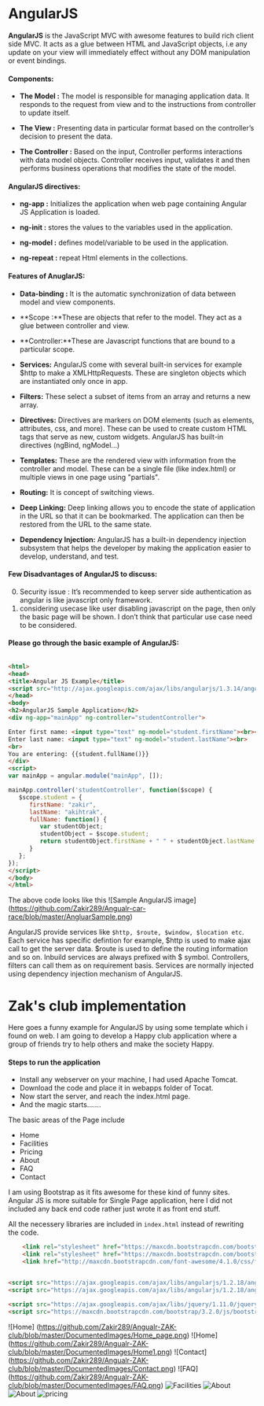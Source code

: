 # AngularJS

**AngularJS** is the JavaScript MVC with awesome features to build rich client side MVC. It acts as a glue between HTML and JavaScript objects, i.e any update on your view will immediately effect without any DOM manipulation or event bindings.

#### Components:

- **The Model :**
The model is responsible for managing application data. It responds to the request from view and to the instructions from controller to update itself.

- **The View :**
Presenting data in particular format based on the controller’s decision to present the data.

- **The Controller :**
Based on the input, Controller performs interactions with data model objects. Controller receives input, validates it and then performs business operations that modifies the state of the model.

#### AngularJS directives:

- **ng-app :** Initializes the application when web page containing Angular JS Application is loaded.

- **ng-init :** stores the values to the variables used in the application.

- **ng-model :** defines model/variable to be used in the application.

- **ng-repeat :** repeat Html elements in the collections.

#### Features of AnuglarJS:

- **Data-binding :** It is the automatic synchronization of data between model and view components.
- **Scope :**These are objects that refer to the model. They act as a glue between controller and view.
- **Controller:**These are Javascript functions that are bound to a particular scope.
- **Services:** AngularJS come with several built-in services for example $http to make a XMLHttpRequests. These are singleton objects which are instantiated only once in app.

- **Filters:** These select a subset of items from an array and returns a new array.
- **Directives:** Directives are markers on DOM elements (such as elements, attributes, css, and more). These can be used to create custom HTML tags that serve as new, custom widgets. AngularJS has built-in directives (ngBind, ngModel...)
- **Templates:** These are the rendered view with information from the controller and model. These can be a single file (like index.html) or multiple views in one page using "partials".
- **Routing:** It is concept of switching views.
- **Deep Linking:** Deep linking allows you to encode the state of application in the URL so that it can be bookmarked. The application can then be restored from the URL to the same state.
- **Dependency Injection:** AngularJS has a built-in dependency injection subsystem that helps the developer by making the application easier to develop, understand, and test.

#### Few Disadvantages of AngularJS to discuss:
0. Security issue : It’s recommended to keep server side authentication as angular is like javascript only framework.
1. considering usecase like user disabling javascript on the page, then only the basic page will be shown. I don’t think that particular use case need to be considered.


#### Please go through the basic example of AngularJS:

```html

<html>
<head>
<title>Angular JS Example</title>
<script src="http://ajax.googleapis.com/ajax/libs/angularjs/1.3.14/angular.min.js"></script>
</head>
<body>
<h2>AngularJS Sample Application</h2>
<div ng-app="mainApp" ng-controller="studentController">

Enter first name: <input type="text" ng-model="student.firstName"><br><br>
Enter last name: <input type="text" ng-model="student.lastName"><br>
<br>
You are entering: {{student.fullName()}}
</div>
<script>
var mainApp = angular.module("mainApp", []);

mainApp.controller('studentController', function($scope) {
   $scope.student = {
      firstName: "zakir",
      lastName: "akihtrak",
      fullName: function() {
         var studentObject;
         studentObject = $scope.student;
         return studentObject.firstName + " " + studentObject.lastName;
      }
   };
});
</script>
</body>
</html>

```

The above code looks like this
![Sample AngularJS image] (https://github.com/Zakir289/Angualr-car-race/blob/master/AngluarSample.png)



AngularJS provide services like `$http, $route, $window, $location etc`. Each service has specific defintion for example,  $http is used to make ajax call to get the server data. $route is used to define the routing information and so on. Inbuild services are always prefixed with $ symbol. Controllers, filters can call them as on requirement basis. Services are normally injected using dependency injection mechanism of AngularJS.



# Zak's club implementation

Here goes a funny example for AngularJS by using some template which i found on web. I am going to develop a Happy club application where a group of friends try to help others and make the society Happy. 

#### Steps to run the application
- Install any webserver on your machine, I had used Apache Tomcat. 
- Download the code and place it in webapps folder of Tocat.
- Now start the server, and reach the index.html page.
- And the magic starts.......

The basic areas of the Page include
- Home
- Facilities
- Pricing
- About
- FAQ
- Contact

I am using Bootstrap as it fits awesome for these kind of funny sites. Angular JS is more suitable for Single Page application, here I did not included any back end code rather just wrote it as front end stuff.


All the necessery libraries are included in `index.html` instead of rewriting the code.
```html
    <link rel="stylesheet" href="https://maxcdn.bootstrapcdn.com/bootstrap/3.2.0/css/bootstrap.min.css">
    <link rel="stylesheet" href="https://maxcdn.bootstrapcdn.com/bootstrap/3.2.0/css/bootstrap-theme.min.css">
    <link href="http://maxcdn.bootstrapcdn.com/font-awesome/4.1.0/css/font-awesome.min.css" rel="stylesheet">


<script src="https://ajax.googleapis.com/ajax/libs/angularjs/1.2.18/angular.min.js"></script>
<script src="https://ajax.googleapis.com/ajax/libs/angularjs/1.2.18/angular-route.min.js"></script>

<script src="https://ajax.googleapis.com/ajax/libs/jquery/1.11.0/jquery.min.js"></script>
<script src="https://maxcdn.bootstrapcdn.com/bootstrap/3.2.0/js/bootstrap.min.js"></script>

```

![Home] (https://github.com/Zakir289/Angualr-ZAK-club/blob/master/DocumentedImages/Home_page.png)
![Home] (https://github.com/Zakir289/Angualr-ZAK-club/blob/master/DocumentedImages/Home1.png)
![Contact] (https://github.com/Zakir289/Angualr-ZAK-club/blob/master/DocumentedImages/Contact.png)
![FAQ] (https://github.com/Zakir289/Angualr-ZAK-club/blob/master/DocumentedImages/FAQ.png)
![Facilities](https://github.com/Zakir289/Angualr-ZAK-club/blob/master/DocumentedImages/Facilities.png)
![About](https://github.com/Zakir289/Angualr-ZAK-club/blob/master/DocumentedImages/About.png)
![About](https://github.com/Zakir289/Angualr-ZAK-club/blob/master/DocumentedImages/About1.png)
![pricing](https://github.com/Zakir289/Angualr-ZAK-club/blob/master/DocumentedImages/pricing.png)
